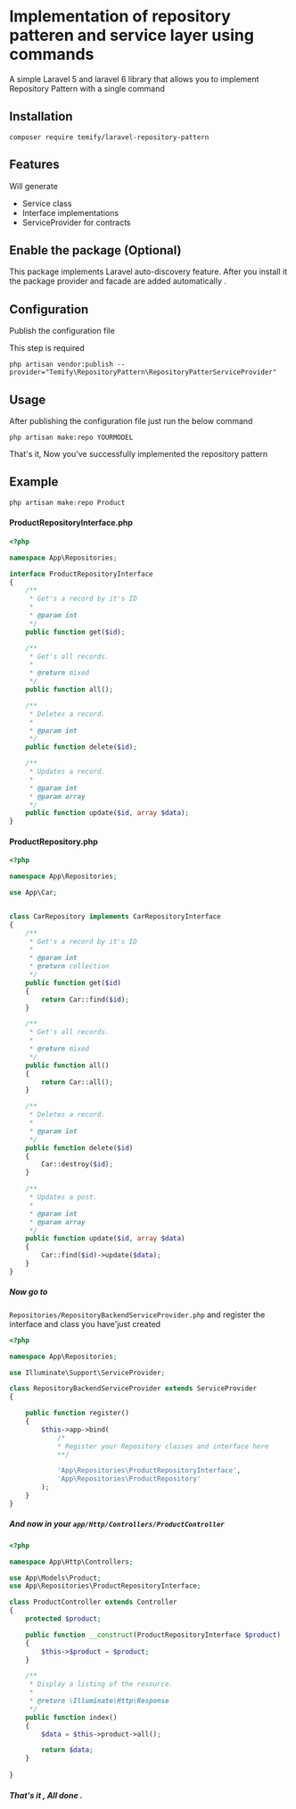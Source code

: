 # Implementation of repository patteren and service layer using commands

A simple Laravel 5 and laravel 6 library that allows you to implement Repository Pattern with a single command

## Installation

```
composer require temify/laravel-repository-pattern
```

## Features

Will generate 

* Service class
* Interface implementations
* ServiceProvider for contracts

## Enable the package (Optional)

This package implements Laravel auto-discovery feature. After you install it the package provider and facade are added automatically .

## Configuration

Publish the configuration file

This step is required

```
php artisan vendor:publish --provider="Temify\RepositoryPattern\RepositoryPatterServiceProvider"
```

## Usage

After publishing the configuration file just run the below command

```
php artisan make:repo YOURMODEL
```

That's it, Now you've successfully implemented the repository pattern

## Example

```php
php artisan make:repo Product
```

#### ProductRepositoryInterface.php

```php
<?php

namespace App\Repositories;

interface ProductRepositoryInterface
{
    /**
     * Get's a record by it's ID
     *
     * @param int
     */
    public function get($id);

    /**
     * Get's all records.
     *
     * @return mixed
     */
    public function all();

    /**
     * Deletes a record.
     *
     * @param int
     */
    public function delete($id);

    /**
     * Updates a record.
     *
     * @param int
     * @param array
     */
    public function update($id, array $data);
}
```

#### ProductRepository.php

```php
<?php

namespace App\Repositories;

use App\Car;


class CarRepository implements CarRepositoryInterface
{
    /**
     * Get's a record by it's ID
     *
     * @param int
     * @return collection
     */
    public function get($id)
    {
        return Car::find($id);
    }

    /**
     * Get's all records.
     *
     * @return mixed
     */
    public function all()
    {
        return Car::all();
    }

    /**
     * Deletes a record.
     *
     * @param int
     */
    public function delete($id)
    {
        Car::destroy($id);
    }

    /**
     * Updates a post.
     *
     * @param int
     * @param array
     */
    public function update($id, array $data)
    {
        Car::find($id)->update($data);
    }
}
```

##### Now go to

```Repositories/RepositoryBackendServiceProvider.php```
and register the interface and class you have'just created

```php
<?php

namespace App\Repositories;

use Illuminate\Support\ServiceProvider;

class RepositoryBackendServiceProvider extends ServiceProvider
{

    public function register()
    {
        $this->app->bind(
            /*
            * Register your Repository classes and interface here
            **/

            'App\Repositories\ProductRepositoryInterface',
            'App\Repositories\ProductRepository'
        );
    }
}

```

##### And now in your ```app/Http/Controllers/ProductController```

```php
<?php

namespace App\Http\Controllers;

use App\Models\Product;
use App\Repositories\ProductRepositoryInterface;

class ProductController extends Controller
{
    protected $product;

    public function __construct(ProductRepositoryInterface $product)
    {
        $this->$product = $product;
    }

    /**
     * Display a listing of the resource.
     *
     * @return \Illuminate\Http\Response
     */
    public function index()
    {
        $data = $this->product->all();

        return $data;
    }
  
}
```

##### That's it , All done .
